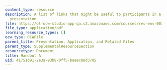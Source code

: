```yaml
---
content_type: resource
description: A list of links that might be useful to participants in a Climate 101
  presentation
file: https://ol-ocw-studio-app-qa.s3.amazonaws.com/courses/res-env-003-earthdnas-climate-101-fall-2019/41751b912e3a93b80ff5baeec88d3705_MITRES_ENV_003_handoutA.pdf
file_type: application/pdf
learning_resource_types: []
ocw_type: OCWFile
parent_title: Presentation, Application, and Related Files
parent_type: SupplementalResourceSection
resourcetype: Document
title: Handout A
uid: 41751b91-2e3a-93b8-0ff5-baeec88d3705
---
```

